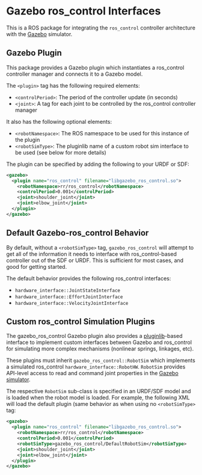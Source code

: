 Gazebo ros_control Interfaces
=============================

This is a ROS package for integrating the `ros_control` controller architecture
with the [Gazebo](gazebosim.org) simulator. 

Gazebo Plugin
-------------

This package provides a Gazebo plugin which instantiates a ros_control
controller manager and connects it to a Gazebo model.

The `<plugin>` tag has the following required elements:
 * `<controlPeriod>`: The period of the controller update (in seconds)
 * `<joint>`: A tag for each joint to be controlled by the ros_control controller manager

It also has the following optional elements:
 * `<robotNamespace>`: The ROS namespace to be used for this instance of the plugin
 * `<robotSimType>`: The pluginlib name of a custom robot sim interface to be used (see below for more details)

The plugin can be specified by adding the following to your URDF or SDF:

```xml
<gazebo>
  <plugin name="ros_control" filename="libgazebo_ros_control.so">
    <robotNamespace>rr/ros_control</robotNamespace>
    <controlPeriod>0.001</controlPeriod>
    <joint>shoulder_joint</joint>
    <joint>elbow_joint</joint>
  </plugin>
</gazebo>
```

Default Gazebo-ros_control Behavior
-----------------------------------

By default, without a `<robotSimType>` tag, `gazebo_ros_control` will attempt
to get all of the information it needs to interface with ros_control-based
controller out of the SDF or URDF. This is sufficient for most cases, and good
for getting started.

The default behavior provides the following ros_control interfaces:
 * `hardware_interface::JointStateInterface`
 * `hardware_interface::EffortJointInterface`
 * `hardware_interface::VelocityJointInterface`

Custom ros_control Simulation Plugins
-------------------------------------

The gazebo_ros_control Gazebo plugin also provides a
[pluginlib](http://www.ros.org/wiki/pluginlib)-based interface to implement
custom interfaces between Gazebo and ros_control for simulating more complex
mechanisms (nonlinear springs, linkages, etc).

These plugins must inherit `gazebo_ros_control::RobotSim` which implements a
simulated ros_control `hardware_interface::RobotHW`. `RobotSim` provides
API-level access to read and command joint properties in the [Gazebo
simulator](gazebosim.org).

The respective `RobotSim` sub-class is specified in an URDF/SDF model and is
loaded when the robot model is loaded. For example, the following XML will load
the default plugin (same behavior as when using no `<robotSimType>` tag:

```xml
<gazebo>
  <plugin name="ros_control" filename="libgazebo_ros_control.so">
    <robotNamespace>rr/ros_control</robotNamespace>
    <controlPeriod>0.001</controlPeriod>
    <robotSimType>gazebo_ros_control/DefaultRobotSim</robotSimType>
    <joint>shoulder_joint</joint>
    <joint>elbow_joint</joint>
  </plugin>
</gazebo>
```
